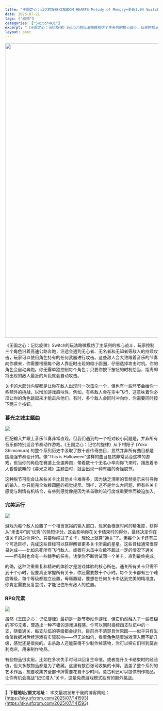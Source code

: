 ```yaml
---
title: "王国之心：回忆的旋律KINGDOM HEARTS Melody of Memory+更新1.04 Switch NSP中文"
date: 2025-07-21
tags: ["剧情"]
categories: ["Switch中文"]
excerpt: "《王国之心：记忆旋律》Switch的玩法略微模仿了主系列的核心战斗，玩家控制三个角色沿着高速公路奔跑，沿途会遇到无心者、无名者和无知者等敌人的持续攻击，玩家可以使用角色持有的任何武器进行攻击。这些敌人会大致跟着音乐的节奏向你袭来，你需要根据每个敌人靠近时出现的缩小圆圈，仔细选择攻击时机。你的角色会自&hellip;"
layout: post
---
```


<img class="aligncenter size-full wp-image-141594" src="https://sky.sfcrom.com/wp-content/uploads/2025/07/2025072115011099.webp" alt="" width="600" height="971" />

《王国之心：记忆旋律》Switch的玩法略微模仿了主系列的核心战斗，玩家控制三个角色沿着高速公路奔跑，沿途会遇到无心者、无名者和无知者等敌人的持续攻击，玩家可以使用角色持有的任何武器进行攻击。这些敌人会大致跟着音乐的节奏向你袭来，你需要根据每个敌人靠近时出现的缩小圆圈，仔细选择攻击时机。你的角色会自动奔跑，你无需单独控制每个角色；只要你按下按钮的时机恰当，距离即将出现的敌人最近的角色就会自动攻击。

关卡的大部分内容都是让你在敌人出现时一次击杀一个，但也有一些环节会给你一些额外的挑战，以增加游戏趣味性。例如，有些敌人会在空中飞行，这意味着你必须让你的角色跳起来才能击杀他们。有时，多个敌人会同时冲向你，你需要同时按下两三个按钮。
<h3>暮光之城主题曲</h3>
<img src="https://img-eshop.cdn.nintendo.net/i/f58a4f7ea17c00f70f397f7311fb5dc9a054b2012a072a149a9fe72b84d18221.jpg?w=1000" />

匹配输入并跟上音乐节奏非常直观，但我们遇到的一个相对较小问题是，并非所有音乐都特别适合节奏动作游戏。《王国之心：记忆的旋律》从下村阳子 (Yoko Shimomura) 的整个系列历史中汲取了数十首传奇曲目，显然并非所有曲目都是围绕强节奏设计的。像“This is Halloween”这样的曲目显然非常适合这样的游戏，但当你的角色在赛道上全速奔跑，带着数十个无名小卒向你飞来时，播放着令人昏昏欲睡的《暮光之城》主题曲时，就会出现一种有趣的奇怪脱节。

这种脱节可能会让某些关卡比其他关卡难得多，因为缺乏清晰的音频提示来引导你的输入，你只能完全依赖圆圈的视觉提示。同样，这不是什么大问题，但有些关卡感觉与剧情有机结合，有些则感觉像是因为某首歌的流行度或重要性而被迫加入。
<h3>完美运行</h3>
<img src="https://img-eshop.cdn.nintendo.net/i/6e41ae9738b25e3e944f636f4c46cb597bfae59d6305a469d75d06f8a1ed3f67.jpg?w=1000" />

游戏为每个敌人设置了一个相当宽裕的输入窗口，玩家会根据时间的精准度，获得从“未击中”到“优秀”的简短评分。这会影响你在关卡结束时的得分，最终决定你在该关卡的总体评分。只要你闯过了关卡，理论上就算“通关”了。但每个关卡还有三个可选目标，完成这些目标可以获得解锁更多关卡所需的星星。这些目标通常很容易达成——比如杀死所有飞行敌人，或者在未击中次数不超过一定的情况下通关——但有时也会有一些棘手的任务，诱使你不断尝试同一个关卡，直到最终完成。

的确，这种注重重复和精进的体验才是游戏体验的核心所在。通关所有关卡只需不到十个小时，但要真正掌握所有关卡，你还需要数十个小时。每个关卡都有三个难度等级，每个等级都独立设置，毋庸置疑，要想在任何关卡中达到完美的精准度，你肯定需要反复尝试，才能记住所有敌人的位置。
<h3>RPG元素</h3>
<img src="https://img-eshop.cdn.nintendo.net/i/e992440541b557e51b6b4fdd62ce3142c113f31f1bbbb05c309fdd2b81857900.jpg?w=1000" />

虽然《王国之心：记忆旋律》最初是一款节奏动作游戏，但它仍然融入了一些模糊的RPG元素，营造出一种不错的游戏进程感。你可以同时操控四支队伍中的一支，随着通关，每支队伍的等级都会提升。目前尚不清楚具体原因——似乎只有生命值数据对后续游戏有实际影响——但无论如何，看着角色随着游戏深入而不断升级，感觉还是很爽的。击杀敌人还能获得不少制作掉落物，你可以把它们带到莫古利商店，用来制作物品。

有些物品很实用，比如在多次失手时可以回复生命值，或者提升关卡结束时的经验值，但大多数物品都是为了收藏。这里有数百张可收集的卡牌，涵盖了整个系列的艺术作品，想要收集齐全部卡牌需要花费不少时间。莫古利还可以提供制作物品，让你有机会挑战“记忆潜入”关卡，这是免费游戏模式独有的额外挑战。

---
📖 **下载地址/原文地址：** 本文最初发布于我的博客网站：[https://sky.sfcrom.com/2025/07/141593](https://sky.sfcrom.com/2025/07/141593)

